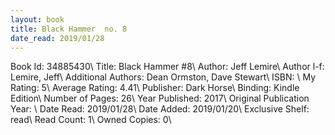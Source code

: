```yaml
---
layout: book
title: Black Hammer  no. 8
date_read: 2019/01/28
---
```


Book Id: 34885430\ 
Title: Black Hammer #8\ 
Author: Jeff Lemire\ 
Author l-f: Lemire, Jeff\ 
Additional Authors: Dean Ormston, Dave    Stewart\ 
ISBN: \ 
My Rating: 5\ 
Average Rating: 4.41\ 
Publisher: Dark Horse\ 
Binding: Kindle Edition\ 
Number of Pages: 26\ 
Year Published: 2017\ 
Original Publication Year: \ 
Date Read: 2019/01/28\ 
Date Added: 2019/01/20\ 
Exclusive Shelf: read\ 
Read Count: 1\ 
Owned Copies: 0\ 

